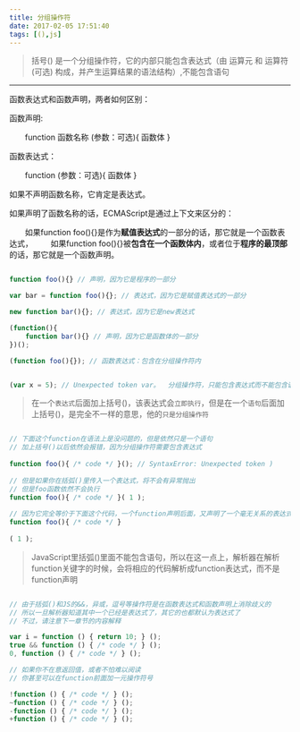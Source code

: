 ```yaml
---
title: 分组操作符
date: 2017-02-05 17:51:40
tags: [(),js]
---
```


> 括号() 是一个分组操作符，它的内部只能包含表达式（由 运算元 和 运算符(可选) 构成，并产生运算结果的语法结构）,不能包含语句 


---

函数表达式和函数声明，两者如何区别：

函数声明:

&emsp;&emsp;function 函数名称 (参数：可选){ 函数体 }

函数表达式：

&emsp;&emsp;function (参数：可选){ 函数体 }

<!-- more -->

如果不声明函数名称，它肯定是表达式。

如果声明了函数名称的话，ECMAScript是通过上下文来区分的：

&emsp;&emsp;如果function foo(){}是作为**赋值表达式**的一部分的话，那它就是一个函数表达式，
&emsp;&emsp;如果function foo(){}被**包含在一个函数体内**，或者位于**程序的最顶部**的话，那它就是一个函数声明。

```javascript

function foo(){} // 声明，因为它是程序的一部分

var bar = function foo(){}; // 表达式，因为它是赋值表达式的一部分

new function bar(){}; // 表达式，因为它是new表达式

(function(){
    function bar(){} // 声明，因为它是函数体的一部分
})();

(function foo(){}); // 函数表达式：包含在分组操作符内


(var x = 5); // Unexpected token var。  分组操作符，只能包含表达式而不能包含语句：这里的var就是语句


```

>在一个`表达式`后面加上括号()，该表达式会`立即执行`，但是在一个`语句`后面加上括号()，是完全不一样的意思，他的`只是分组操作符`

```javascript

// 下面这个function在语法上是没问题的，但是依然只是一个语句
// 加上括号()以后依然会报错，因为分组操作符需要包含表达式
 
function foo(){ /* code */ }(); // SyntaxError: Unexpected token )
 
// 但是如果你在括弧()里传入一个表达式，将不会有异常抛出
// 但是foo函数依然不会执行
function foo(){ /* code */ }( 1 );
 
// 因为它完全等价于下面这个代码，一个function声明后面，又声明了一个毫无关系的表达式： 
function foo(){ /* code */ }
 
( 1 );

```

>JavaScript里括弧()里面不能包含语句，所以在这一点上，解析器在解析function关键字的时候，会将相应的代码解析成function表达式，而不是function声明

```javascript

// 由于括弧()和JS的&&，异或，逗号等操作符是在函数表达式和函数声明上消除歧义的
// 所以一旦解析器知道其中一个已经是表达式了，其它的也都默认为表达式了
// 不过，请注意下一章节的内容解释

var i = function () { return 10; } ();
true && function () { /* code */ } ();
0, function () { /* code */ } ();

// 如果你不在意返回值，或者不怕难以阅读
// 你甚至可以在function前面加一元操作符号

!function () { /* code */ } ();
~function () { /* code */ } ();
-function () { /* code */ } ();
+function () { /* code */ } ();

```